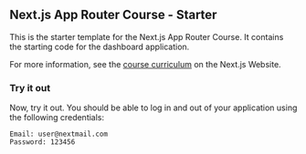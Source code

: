 ## Next.js App Router Course - Starter

This is the starter template for the Next.js App Router Course. It contains the starting code for the dashboard application.

For more information, see the [course curriculum](https://nextjs.org/learn) on the Next.js Website.

### Try it out

Now, try it out. You should be able to log in and out of your application using the following credentials:

    Email: user@nextmail.com
    Password: 123456

